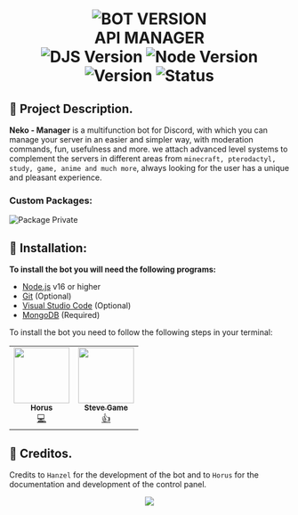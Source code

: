 <h1 align="center">
  <img src="https://cdn.discordapp.com/attachments/1027458270589362257/1115852211726065715/11.gif" alt="BOT VERSION"/><br/>API MANAGER<br/>
  <img src="https://img.shields.io/badge/Discord.js-v14-%2334d058?style=flat-square&logo=npm&logoColor=fff" alt="DJS Version"/>
  <img src="https://img.shields.io/badge/Node.js-v16-%2334d058?style=flat-square&logo=npm&logoColor=fff" alt="Node Version"/>
  <img src="https://img.shields.io/badge/Version-0.0.1-%2334d058?style=flat-square&logo=npm&logoColor=fff" alt="Version"/>
  <img src="https://img.shields.io/badge/Status-Online-%2334d058?style=flat-square&logo=npm&logoColor=fff" alt="Status"/>
</h1>
<h3 align="center">

## 📢 Project Description.

**Neko - Manager** is a multifunction bot for Discord, with which you can manage your server in an easier and simpler way, with moderation commands, fun, usefulness and more.
we attach advanced level systems to complement the servers in different areas from `minecraft, pterodactyl, study, game, anime and much more`, always looking for the
user has a unique and pleasant experience.

### Custom Packages:

![Package Private](https://repobeats.axiom.co/api/embed/942b1cc2f77ede96220b334dac8b6535c1196ecf.svg "Repobeats analytics image")

## 📝 Installation:

**To install the bot you will need the following programs:**

-  [Node.js](https://nodejs.org/en/download/current/) v16 or higher
-  [Git](https://git-scm.com/downloads) (Optional)
-  [Visual Studio Code](https://code.visualstudio.com/) (Optional)
-  [MongoDB](https://www.mongodb.com/try/download/community) (Required)

To install the bot you need to follow the following steps in your terminal:

<table>
  <tr>
    <td align="center">
      <a href="https://luiss-horus.gitbook.io/documentacion/" target="_blank">
      <img src="https://cdn.discordapp.com/avatars/679560282929889331/cddaf2a17070d21133784a48010463bf.webp" width="100px;" alt=""/><br /><sub><b>Horus</b></sub></a><br />
      <a href="https://bit.ly/nightdashboard" title="Code">💻</a></td>
    <td align="center">
      <a href="https://tienda.demonscraft.live/" target="_blank">
      <img src="https://cdn.discordapp.com/avatars/981339172231077959/9cdca50bb301a589697a5965c4d8ec76.jpg" width="100px;" alt=""/><br /><sub><b>Steve Game</b></sub></a><br />
      <a href="https://www.tiktok.com/@demonscraft1?_op=1&_r=1&_t=8dGvpGDEdFd" title="Code">👍</a>
    </td>
  </tr>
</table>

## 📝 Creditos.

Credits to `Hanzel` for the development of the bot and to `Horus` for the documentation and development of the control panel.

<p align="center">
  <a href="https://discord.gg/pgDje8S3Ed" target="_blank">
    <img src="https://cdn.discordapp.com/attachments/1027458270589362257/1029172979873103902/zza1c3u6yp051.webp" />
  </a>
</p>
